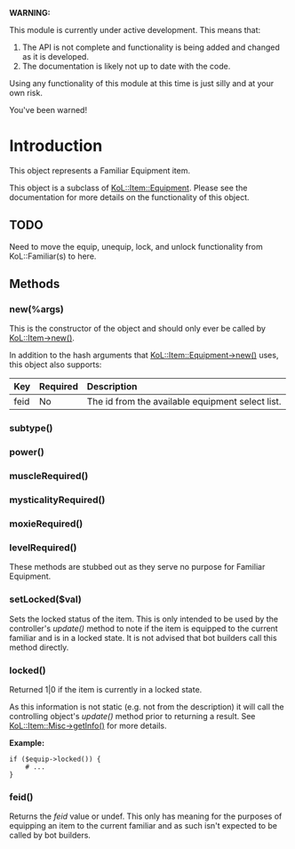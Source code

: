 **WARNING:**

This module is currently under active development. This means that:

  1. The API is not complete and functionality is being added and changed as it is developed.
  1. The documentation is likely not up to date with the code.

Using any functionality of this module at this time is just silly and at your own risk.

You've been warned!



# Introduction #

This object represents a Familiar Equipment item.

This object is a subclass of [KoL::Item::Equipment](PerlKoLItemEquipment.md). Please see the documentation for more details on the functionality of this object.

## TODO ##

Need to move the equip, unequip, lock, and unlock functionality from KoL::Familiar(s) to here.

## Methods ##
### new(%args) ###
This is the constructor of the object and should only ever be called by [KoL::Item->new()](PerlKoLItem#new(%args).md).

In addition to the hash arguments that [KoL::Item::Equipment->new()](PerlKoLItemEquipment#new(%args).md) uses, this object also supports:

| **Key** | **Required** | **Description** |
|:--------|:-------------|:----------------|
| feid | No | The id from the available equipment select list. |

### subtype() ###
### power() ###
### muscleRequired() ###
### mysticalityRequired() ###
### moxieRequired() ###
### levelRequired() ###
These methods are stubbed out as they serve no purpose for Familiar Equipment.

### setLocked($val) ###
Sets the locked status of the item. This is only intended to be used by the controller's _update()_ method to note if the item is equipped to the current familiar and is in a locked state. It is not advised that bot builders call this method directly.

### locked() ###
Returned 1|0 if the item is currently in a locked state.

As this information is not static (e.g. not from the description) it will call the controlling object's _update()_ method prior to returning a result. See [KoL::Item::Misc->getInfo()](PerlKoLItemMisc#getInfo($key).md) for more details.

**Example:**
```
if ($equip->locked()) {
    # ...
}
```


### feid() ###
Returns the _feid_ value or undef. This only has meaning for the purposes of equipping an item to the current familiar and as such isn't expected to be called by bot builders.